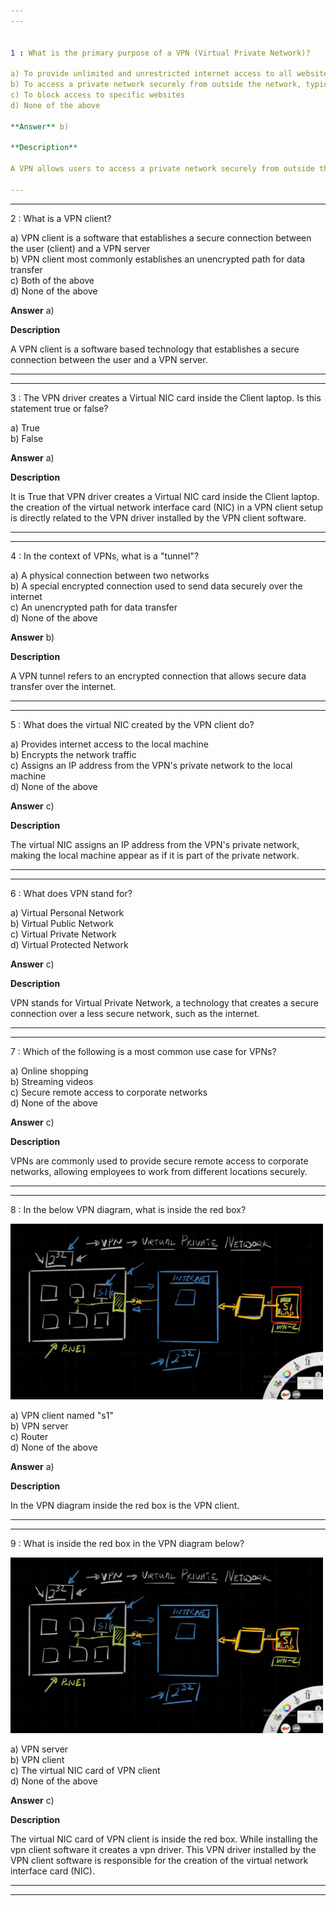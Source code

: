```yaml
---  
---  


1 : What is the primary purpose of a VPN (Virtual Private Network)?  

a) To provide unlimited and unrestricted internet access to all websites and services  
b) To access a private network securely from outside the network, typically over the internet  
c) To block access to specific websites  
d) None of the above  

**Answer** b)  

**Description**  

A VPN allows users to access a private network securely from outside the network, typically over the internet.  

---  
```

---  


2 : What is a VPN client?  

a) VPN client is a software that establishes a secure connection between the user (client) and a VPN server  
b) VPN client most commonly establishes an unencrypted path for data transfer  
c) Both of the above  
d) None of the above  


**Answer** a)  

**Description**  

A VPN client is a software based technology that establishes a secure connection between the user and a VPN server.  

---  
---  


3 : The VPN driver creates a Virtual NIC card inside the Client laptop. Is this statement true or false?  

a) True  
b) False  

**Answer** a)  

**Description**  

It is True that VPN driver creates a Virtual NIC card inside the Client laptop. the creation of the virtual network interface card (NIC) in a VPN client setup is directly related to the VPN driver installed by the VPN client software.  

---  
---  


4 : In the context of VPNs, what is a "tunnel"?  

a) A physical connection between two networks  
b) A special encrypted connection used to send data securely over the internet  
c) An unencrypted path for data transfer  
d) None of the above  

**Answer** b)  

**Description**  

A VPN tunnel refers to an encrypted connection that allows secure data transfer over the internet.  

---  
---  


5 : What does the virtual NIC created by the VPN client do?  

a) Provides internet access to the local machine  
b) Encrypts the network traffic  
c) Assigns an IP address from the VPN's private network to the local machine  
d) None of the above  

**Answer** c)  

**Description**  

The virtual NIC assigns an IP address from the VPN's private network, making the local machine appear as if it is part of the private network.  

---  
---  


6 : What does VPN stand for?  

a) Virtual Personal Network  
b) Virtual Public Network  
c) Virtual Private Network  
d) Virtual Protected Network  

**Answer** c)  

**Description**  

VPN stands for Virtual Private Network, a technology that creates a secure connection over a less secure network, such as the internet.  

---  
---  


7 : Which of the following is a most common use case for VPNs?  

a) Online shopping  
b) Streaming videos  
c) Secure remote access to corporate networks  
d) None of the above  

**Answer** c)  

**Description**  

VPNs are commonly used to provide secure remote access to corporate networks, allowing employees to work from different locations securely.  

---  
---   


8 : In the below VPN diagram, what is inside the red box?  

<img src="Images/lecture66_quizpic_57.png" width="500"/>  

a) VPN client named "s1"  
b) VPN server  
c) Router  
d) None of the above  

**Answer** a)  

**Description**  

In the VPN diagram inside the red box is the VPN client.  

---  
---  


9 : What is inside the red box in the VPN diagram below?  

<img src="Images/lecture66_quizpic_58.png" width="500"/>  

a) VPN server  
b) VPN client  
c) The virtual NIC card of VPN client  
d) None of the above  

**Answer** c)  

**Description**  

The virtual NIC card of VPN client is inside the red box. While installing the vpn client software it creates a vpn driver.  This VPN driver installed by the VPN client software is responsible for  the creation of the virtual network interface card (NIC).  

---  
---  



